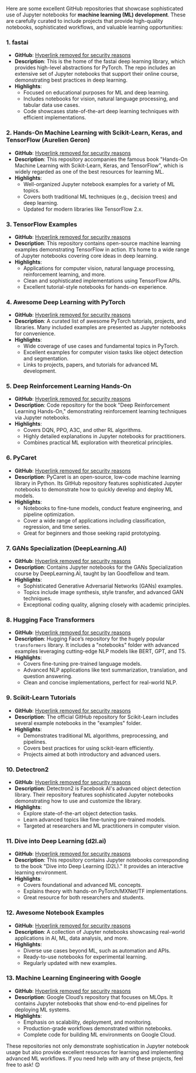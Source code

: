 Here are some excellent GitHub repositories that showcase sophisticated use of Jupyter notebooks for **machine learning (ML) development**. These are carefully curated to include projects that provide high-quality notebooks, sophisticated workflows, and valuable learning opportunities:
### **1. fastai**
- **GitHub**: [Hyperlink removed for security reasons]()
- **Description**: This is the home of the fastai deep learning library, which provides high-level abstractions for PyTorch. The repo includes an extensive set of Jupyter notebooks that support their online course, demonstrating best practices in deep learning.
- **Highlights**:
    - Focused on educational purposes for ML and deep learning.
    - Includes notebooks for vision, natural language processing, and tabular data use cases.
    - Code showcases state-of-the-art deep learning techniques with efficient implementations.

### **2. Hands-On Machine Learning with Scikit-Learn, Keras, and TensorFlow (Aurelien Geron)**
- **GitHub**: [Hyperlink removed for security reasons]()
- **Description**: This repository accompanies the famous book "Hands-On Machine Learning with Scikit-Learn, Keras, and TensorFlow", which is widely regarded as one of the best resources for learning ML.
- **Highlights**:
    - Well-organized Jupyter notebook examples for a variety of ML topics.
    - Covers both traditional ML techniques (e.g., decision trees) and deep learning.
    - Updated for modern libraries like TensorFlow 2.x.

### **3. TensorFlow Examples**
- **GitHub**: [Hyperlink removed for security reasons]()
- **Description**: This repository contains open-source machine learning examples demonstrating TensorFlow in action. It’s home to a wide range of Jupyter notebooks covering core ideas in deep learning.
- **Highlights**:
    - Applications for computer vision, natural language processing, reinforcement learning, and more.
    - Clean and sophisticated implementations using TensorFlow APIs.
    - Excellent tutorial-style notebooks for hands-on experience.

### **4. Awesome Deep Learning with PyTorch**
- **GitHub**: [Hyperlink removed for security reasons]()
- **Description**: A curated list of awesome PyTorch tutorials, projects, and libraries. Many included examples are presented as Jupyter notebooks for convenience.
- **Highlights**:
    - Wide coverage of use cases and fundamental topics in PyTorch.
    - Excellent examples for computer vision tasks like object detection and segmentation.
    - Links to projects, papers, and tutorials for advanced ML development.

### **5. Deep Reinforcement Learning Hands-On**
- **GitHub**: [Hyperlink removed for security reasons]()
- **Description**: Code repository for the book "Deep Reinforcement Learning Hands-On," demonstrating reinforcement learning techniques via Jupyter notebooks.
- **Highlights**:
    - Covers DQN, PPO, A3C, and other RL algorithms.
    - Highly detailed explanations in Jupyter notebooks for practitioners.
    - Combines practical ML exploration with theoretical principles.

### **6. PyCaret**
- **GitHub**: [Hyperlink removed for security reasons]()
- **Description**: PyCaret is an open-source, low-code machine learning library in Python. Its GitHub repository features sophisticated Jupyter notebooks to demonstrate how to quickly develop and deploy ML models.
- **Highlights**:
    - Notebooks to fine-tune models, conduct feature engineering, and pipeline optimization.
    - Cover a wide range of applications including classification, regression, and time series.
    - Great for beginners and those seeking rapid prototyping.

### **7. GANs Specialization (DeepLearning.AI)**
- **GitHub**: [Hyperlink removed for security reasons]()
- **Description**: Contains Jupyter notebooks for the GANs Specialization course by DeepLearning.AI, taught by Ian Goodfellow and team.
- **Highlights**:
    - Sophisticated Generative Adversarial Networks (GANs) examples.
    - Topics include image synthesis, style transfer, and advanced GAN techniques.
    - Exceptional coding quality, aligning closely with academic principles.

### **8. Hugging Face Transformers**
- **GitHub**: [Hyperlink removed for security reasons]()
- **Description**: Hugging Face’s repository for the hugely popular `transformers` library. It includes a "notebooks" folder with advanced examples leveraging cutting-edge NLP models like BERT, GPT, and T5.
- **Highlights**:
    - Covers fine-tuning pre-trained language models.
    - Advanced NLP applications like text summarization, translation, and question answering.
    - Clean and concise implementations, perfect for real-world NLP.

### **9. Scikit-Learn Tutorials**
- **GitHub**: [Hyperlink removed for security reasons]()
- **Description**: The official GitHub repository for Scikit-Learn includes several example notebooks in the "examples" folder.
- **Highlights**:
    - Demonstrates traditional ML algorithms, preprocessing, and pipelines.
    - Covers best practices for using scikit-learn efficiently.
    - Projects aimed at both introductory and advanced users.

### **10. Detectron2**
- **GitHub**: [Hyperlink removed for security reasons]()
- **Description**: Detectron2 is Facebook AI's advanced object detection library. Their repository features sophisticated Jupyter notebooks demonstrating how to use and customize the library.
- **Highlights**:
    - Explore state-of-the-art object detection tasks.
    - Learn advanced topics like fine-tuning pre-trained models.
    - Targeted at researchers and ML practitioners in computer vision.

### **11. Dive into Deep Learning (d2l.ai)**
- **GitHub**: [Hyperlink removed for security reasons]()
- **Description**: This repository contains Jupyter notebooks corresponding to the book "Dive into Deep Learning (D2L)." It provides an interactive learning environment.
- **Highlights**:
    - Covers foundational and advanced ML concepts.
    - Explains theory with hands-on PyTorch/MXNet/TF implementations.
    - Great resource for both researchers and students.

### **12. Awesome Notebook Examples**
- **GitHub**: [Hyperlink removed for security reasons]()
- **Description**: A collection of Jupyter notebooks showcasing real-world applications in AI, ML, data analysis, and more.
- **Highlights**:
    - Diverse use cases beyond ML, such as automation and APIs.
    - Ready-to-use notebooks for experimental learning.
    - Regularly updated with new examples.

### **13. Machine Learning Engineering with Google**
- **GitHub**: [Hyperlink removed for security reasons]()
- **Description**: Google Cloud’s repository that focuses on MLOps. It contains Jupyter notebooks that show end-to-end pipelines for deploying ML systems.
- **Highlights**:
    - Emphasis on scalability, deployment, and monitoring.
    - Production-grade workflows demonstrated within notebooks.
    - Complete code for building ML environments on Google Cloud.

These repositories not only demonstrate sophistication in Jupyter notebook usage but also provide excellent resources for learning and implementing advanced ML workflows. If you need help with any of these projects, feel free to ask! 😊